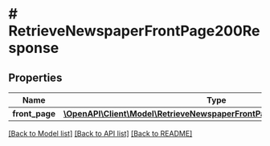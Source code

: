# # RetrieveNewspaperFrontPage200Response

## Properties

Name | Type | Description | Notes
------------ | ------------- | ------------- | -------------
**front_page** | [**\OpenAPI\Client\Model\RetrieveNewspaperFrontPage200ResponseFrontPage**](RetrieveNewspaperFrontPage200ResponseFrontPage.md) |  | [optional]

[[Back to Model list]](../../README.md#models) [[Back to API list]](../../README.md#endpoints) [[Back to README]](../../README.md)
